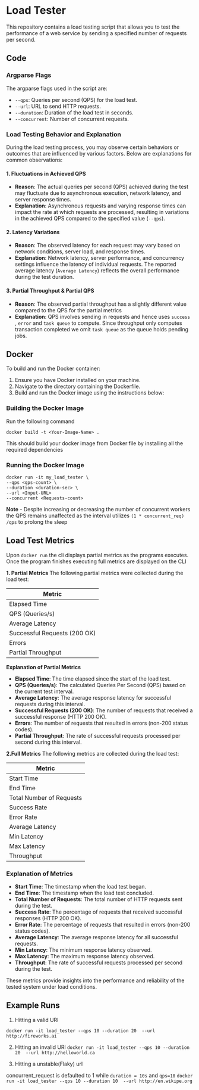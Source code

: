 # Load Tester

This repository contains a load testing script that allows you to test the performance of a web service by sending a specified number of requests per second.

## Code

### Argparse Flags
The argparse flags used in the script are:
- `--qps`: Queries per second (QPS) for the load test.
- `--url`: URL to send HTTP requests.
- `--duration`: Duration of the load test in seconds.
- `--concurrent`: Number of concurrent requests.

### Load Testing Behavior and Explanation
During the load testing process, you may observe certain behaviors or outcomes that are influenced by various factors. Below are explanations for common observations:

#### 1. Fluctuations in Achieved QPS
- **Reason**: The actual queries per second (QPS) achieved during the test may fluctuate due to asynchronous execution, network latency, and server response times.
- **Explanation**: Asynchronous requests and varying response times can impact the rate at which requests are processed, resulting in variations in the achieved QPS compared to the specified value (`--qps`).

#### 2. Latency Variations
- **Reason**: The observed latency for each request may vary based on network conditions, server load, and response times.
- **Explanation**: Network latency, server performance, and concurrency settings influence the latency of individual requests. The reported average latency (`Average Latency`) reflects the overall performance during the test duration.

#### 3. Partial Throughput & Partial QPS
- **Reason**: The observed partial throughput has a slightly different value compared to the QPS for the partial metrics
- **Explanation**: QPS involves sending in requests and hence uses `success `, `error` and `task queue` to compute. Since throughput only computes transaction completed we omit `task queue` as the queue holds pending jobs. 


## Docker

To build and run the Docker container:

1. Ensure you have Docker installed on your machine.
2. Navigate to the directory containing the Dockerfile.
3. Build and run the Docker image using the instructions below:

### Building the Docker Image

Run the following command

```docker build -t <Your-Image-Name> .```

This should build your docker image from Docker file by installing all the required dependencies

### Running the Docker Image

``` 
docker run -it my_load_tester \
--qps <qps-count> \
--duration <duration-sec> \
--url <Input-URL>
--concurrent <Requests-count>
 ```
 **Note** - Despite increasing or decreasing the number of concurrent workers the QPS remains unaffected as the interval utilizes ```(1 * concurrent_req) /qps``` to prolong the sleep


## Load Test Metrics

Upon ```docker run``` the cli displays partial metrics as the programs executes.
Once the program finishes executing full metrics are displayed on the CLI

**1. Partial Metrics**
The following partial metrics were collected during the load test:

| Metric               |
|----------------------|
| Elapsed Time         |
| QPS (Queries/s)      |
| Average Latency      | 
| Successful Requests (200 OK) |
| Errors               |
| Partial Throughput   |

**Explanation of Partial Metrics**

- **Elapsed Time**: The time elapsed since the start of the load test.
- **QPS (Queries/s)**: The calculated Queries Per Second (QPS) based on the current test interval.
- **Average Latency**: The average response latency for successful requests during this interval.
- **Successful Requests (200 OK)**: The number of requests that received a successful response (HTTP 200 OK).
- **Errors**: The number of requests that resulted in errors (non-200 status codes).
- **Partial Throughput**: The rate of successful requests processed per second during this interval.

**2.Full Metrics**
The following metrics are collected during the load test:

| Metric               |
|----------------------|
| Start Time           |
| End Time             |
| Total Number of Requests |
| Success Rate         | 
| Error Rate           |
| Average Latency      | 
| Min Latency          | 
| Max Latency          |
| Throughput           | 

### Explanation of Metrics

- **Start Time**: The timestamp when the load test began.
- **End Time**: The timestamp when the load test concluded.
- **Total Number of Requests**: The total number of HTTP requests sent during the test.
- **Success Rate**: The percentage of requests that received successful responses (HTTP 200 OK).
- **Error Rate**: The percentage of requests that resulted in errors (non-200 status codes).
- **Average Latency**: The average response latency for all successful requests.
- **Min Latency**: The minimum response latency observed.
- **Max Latency**: The maximum response latency observed.
- **Throughput**: The rate of successful requests processed per second during the test.

These metrics provide insights into the performance and reliability of the tested system under load conditions.


## Example Runs

1. Hitting a valid URl

```docker run -it load_tester --qps 10 --duration 20  --url http://fireworks.ai```

2. Hitting an invalid URl
```docker run -it load_tester --qps 10 --duration 20  --url http://helloworld.ca```

3. Hitting a unstable(Flaky) url

 concurrent_request is defaulted to 1 while `duration = 10s` and `qps=10`
```docker run -it load_tester --qps 10 --duration 10  --url http://en.wikipe.org```